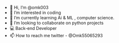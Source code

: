 - 👋 Hi, I’m @omk003
- 👀 I’m interested in coding 
- 🌱 I’m currently learning Ai & ML , computer science.
- 💞️ I’m looking to collaborate on python projects
- 💻 Back-end Developer
- 📫 How to reach me twitter - @Omk55065293

<!---
omk003/omk003 is a ✨ special ✨ repository because its `README.md` (this file) appears on your GitHub profile.
You can click the Preview link to take a look at your changes.
--->
